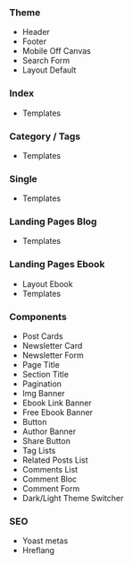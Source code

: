 ### Theme

- Header
- Footer
- Mobile Off Canvas
- Search Form
- Layout Default

### Index

- Templates

### Category / Tags

- Templates

### Single

- Templates

### Landing Pages Blog

- Templates

### Landing Pages Ebook

- Layout Ebook
- Templates

### Components

- Post Cards
- Newsletter Card
- Newsletter Form
- Page Title
- Section Title
- Pagination
- Img Banner
- Ebook Link Banner
- Free Ebook Banner
- Button
- Author Banner
- Share Button
- Tag Lists
- Related Posts List
- Comments List
- Comment Bloc
- Comment Form
- Dark/Light Theme Switcher

### SEO

- Yoast metas
- Hreflang
